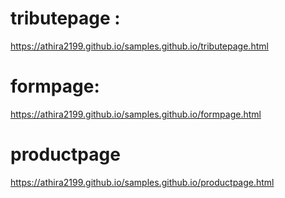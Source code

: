 # tributepage : 
https://athira2199.github.io/samples.github.io/tributepage.html
# formpage:
https://athira2199.github.io/samples.github.io/formpage.html
# productpage
https://athira2199.github.io/samples.github.io/productpage.html
